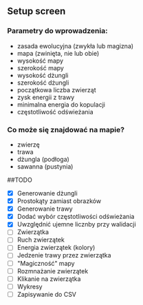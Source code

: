 ## Setup screen

### Parametry do wprowadzenia: 
- zasada ewolucyjna (zwykła lub magizna)
- mapa (zwinięta, nie lub obie)
- wysokość mapy
- szerokość mapy
- wysokość dżungli
- szerokość dżungli
- początkowa liczba zwierząt
- zysk energii z trawy
- minimalna energia do kopulacji
- częstotliwość odświeżania

### Co może się znajdować na mapie?
- zwierzę
- trawa
- dżungla (podłoga)
- sawanna (pustynia)



##TODO
- [x] Generowanie dżungli
- [x] Prostokąty zamiast obrazków
- [x] Generowanie trawy
- [x] Dodać wybór częstotliwości odświeżania
- [x] Uwzględnić ujemne licznby przy walidacji
- [ ] Zwierzątka
- [ ] Ruch zwierzątek
- [ ] Energia zwierzątek (kolory)
- [ ] Jedzenie trawy przez zwierzątka
- [ ] "Magiczność" mapy
- [ ] Rozmnażanie zwierzątek
- [ ] Klikanie na zwierzątka
- [ ] Wykresy
- [ ] Zapisywanie do CSV